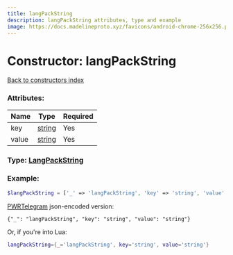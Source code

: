 ```yaml
---
title: langPackString
description: langPackString attributes, type and example
image: https://docs.madelineproto.xyz/favicons/android-chrome-256x256.png
---
```

# Constructor: langPackString  
[Back to constructors index](index.md)



### Attributes:

| Name     |    Type       | Required |
|----------|---------------|----------|
|key|[string](../types/string.md) | Yes|
|value|[string](../types/string.md) | Yes|



### Type: [LangPackString](../types/LangPackString.md)


### Example:

```php
$langPackString = ['_' => 'langPackString', 'key' => 'string', 'value' => 'string'];
```  

[PWRTelegram](https://pwrtelegram.xyz) json-encoded version:

```
{"_": "langPackString", "key": "string", "value": "string"}
```


Or, if you're into Lua:

```lua
langPackString={_='langPackString', key='string', value='string'}

```


